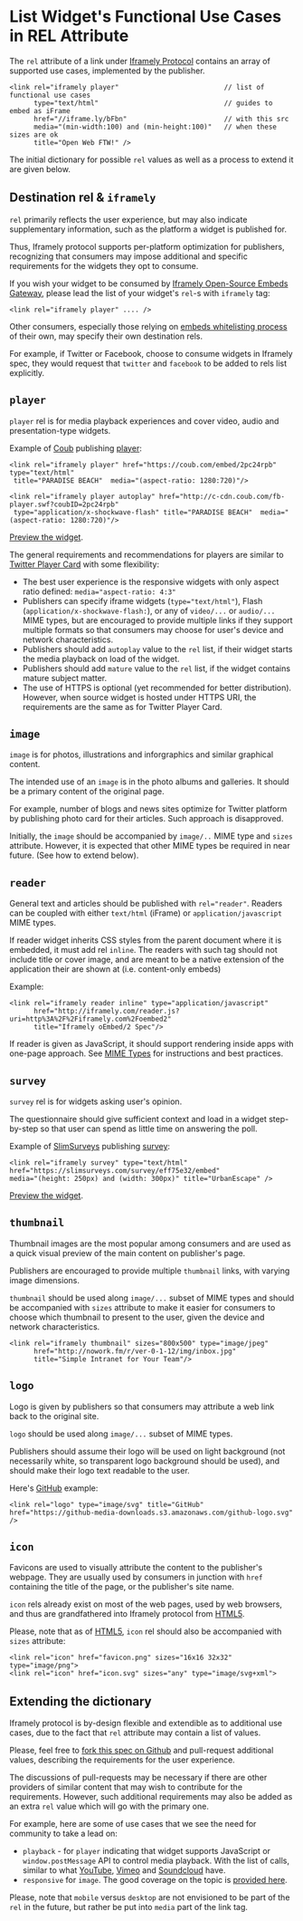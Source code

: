 # List Widget's Functional Use Cases in REL Attribute

The `rel` attribute of a link under [Iframely Protocol](http://iframely.com/oembed2) contains 
an array of supported use cases, implemented by the publisher.

    <link rel="iframely player"                          // list of functional use cases
          type="text/html"                               // guides to embed as iFrame
          href="//iframe.ly/bFbn"                        // with this src
          media="(min-width:100) and (min-height:100)"   // when these sizes are ok
          title="Open Web FTW!" />

The initial dictionary for possible `rel` values as well as a process to extend it are given below.



## Destination rel & `iframely`

`rel` primarily reflects the user experience, but may also indicate supplementary information, 
such as the platform a widget is published for.

Thus, Iframely protocol supports per-platform optimization for publishers, 
recognizing that consumers may impose additional and specific requirements for the widgets they opt to consume.

If you wish your widget to be consumed by [Iframely Open-Source Embeds Gateway](http://iframely.com/gateway), 
please lead the list of your widget's `rel`-s with `iframely` tag:

    <link rel="iframely player" .... />

Other consumers, especially those relying on [embeds whitelisting process](http://iframely.com/qa) of their own, 
may specify their own destination rels. 

For example, if Twitter or Facebook, choose to consume widgets in Iframely spec, 
they would request that `twitter` and `facebook` to be added to rels list explicitly.



## `player`

`player` rel is for media playback experiences and cover video, audio and presentation-type widgets. 

Example of [Coub](http://coub.com) publishing [player](http://coub.com/view/2pc24rpb):

    <link rel="iframely player" href="https://coub.com/embed/2pc24rpb" type="text/html" 
     title="PARADISE BEACH"  media="(aspect-ratio: 1280:720)"/>
    
    <link rel="iframely player autoplay" href="http://c-cdn.coub.com/fb-player.swf?coubID=2pc24rpb" 
     type="application/x-shockwave-flash" title="PARADISE BEACH"  media="(aspect-ratio: 1280:720)"/>
    
[Preview the widget](http://iframe.ly/bF9Z).

The general requirements and recommendations for players are similar to 
[Twitter Player Card](https://dev.twitter.com/docs/cards/types/player-card) with some flexibility:

- The best user experience is the responsive widgets with only aspect ratio defined: `media="aspect-ratio: 4:3"`
- Publishers can specify iframe widgets (`type="text/html"`), Flash (`application/x-shockwave-flash:`), or any of `video/...` or `audio/...` MIME types, but are encouraged to provide multiple links if they support multiple formats so that consumers may choose for user's device and network characteristics.
- Publishers should add `autoplay` value to the `rel` list, if their widget starts the media playback on load of the widget. 
- Publishers should add `mature` value to the `rel` list, if the widget contains mature subject matter.
- The use of HTTPS is optional (yet recommended for better distribution). However, when source widget is hosted under HTTPS URI, the requirements are the same as for Twitter Player Card.



## `image`

`image` is for photos, illustrations and inforgraphics and similar graphical content.

The intended use of an `image` is in the photo albums and galleries. It should be a primary content of the original page. 

For example, number of blogs and news sites optimize for Twitter platform by publishing 
photo card for their articles. Such approach is disapproved. 

Initially, the `image` should be accompanied by `image/..` MIME type and `sizes` attribute. 
However, it is expected that other MIME types be required in near future. (See how to extend below).



## `reader`

General text and articles should be published with `rel="reader"`. Readers can be coupled with either `text/html` (iFrame) or `application/javascript` MIME types.

If reader widget inherits CSS styles from the parent document where it is embedded, it must add rel `inline`. The readers with such tag should not include title or cover image, and are meant to be a native extension of the application their are shown at (i.e. content-only embeds)

Example:

    <link rel="iframely reader inline" type="application/javascript"
          href="http://iframely.com/reader.js?uri=http%3A%2F%2Fiframely.com%2Foembed2" 
          title="Iframely oEmbed/2 Spec"/> 


If reader is given as JavaScript, it should support rendering inside apps with one-page approach. See [MIME Types](http://iframely.com/oembed2/types) for instructions and best practices.


## `survey`

`survey` rel is for widgets asking user's opinion. 

The questionnaire should give sufficient context and load in a widget step-by-step so that user can spend as little time on answering the poll.



Example of [SlimSurveys](http://slimsurveys.com) publishing [survey](https://slimsurveys.com/s/eff75e32):

    <link rel="iframely survey" type="text/html" 
    href="https://slimsurveys.com/survey/eff75e32/embed" 
    media="(height: 250px) and (width: 300px)" title="UrbanEscape" />

[Preview the widget](http://iframe.ly/bFsC).



## `thumbnail`

Thumbnail images are the most popular among consumers and are used as a quick visual preview of the main content on publisher's page.

Publishers are encouraged to provide multiple `thumbnail` links, with varying image dimensions.

`thumbnail` should be used along `image/...` subset of MIME types and 
should be accompanied with `sizes` attribute to make it easier for consumers to choose which thumbnail to present to the user, given the device and network characteristics. 

    <link rel="iframely thumbnail" sizes="800x500" type="image/jpeg"
          href="http://nowork.fm/r/ver-0-1-12/img/inbox.jpg" 
          title="Simple Intranet for Your Team"/> 



## `logo`

Logo is given by publishers so that consumers may attribute a web link back to the original site. 

`logo` should be used along `image/...` subset of MIME types. 

Publishers should assume their logo will be used on light background (not necessarily white, 
so transparent logo background should be used), and should make their logo text readable to the user.

Here's [GitHub](https://github.com/) example:

    <link rel="logo" type="image/svg" title="GitHub"
    href="https://github-media-downloads.s3.amazonaws.com/github-logo.svg" />

    

## `icon`

Favicons are used to visually attribute the content to the publisher's webpage. 
They are usually used by consumers in junction with `href` containing the title of the page, or the publisher's site name.

`icon` rels already exist on most of the web pages, used by web browsers, 
and thus are grandfathered into Iframely protocol from [HTML5](http://www.w3schools.com/tags/tag_link.asp). 

Please, note that as of [HTML5](http://www.w3schools.com/tags/att_link_sizes.asp), 
`icon` rel should also be accompanied with `sizes` attribute:

    <link rel="icon" href="favicon.png" sizes="16x16 32x32" type="image/png"> 
    <link rel="icon" href="icon.svg" sizes="any" type="image/svg+xml">



## Extending the dictionary

Iframely protocol is by-design flexible and extendible as to additional use cases, 
due to the fact that `rel` attribute may contain a list of values.

Please, feel free to [fork this spec on Github](http://github.com/itteco/oembed2) and pull-request additional values, describing the requirements for the user experience. 

The discussions of pull-requests may be necessary if there are other providers of similar content that may wish to contribute for the requirements. 
However, such additional requirements may also be added as an extra `rel` value which will go with the primary one.

For example, here are some of use cases that we see the need for community to take a lead on:

 - `playback` - for `player` indicating that widget supports JavaScript or `window.postMessage` API to control media playback. With the list of calls, similar to what [YouTube](https://developers.google.com/youtube/iframe_api_reference#Events), [Vimeo](http://developer.vimeo.com/player/js-api) and [Soundcloud](http://developers.soundcloud.com/docs/api/html5-widget) have. 
 - `responsive` for `image`. The good coverage on the topic is [provided here](http://css-tricks.com/which-responsive-images-solution-should-you-use/).

Please, note that `mobile` versus `desktop` are not envisioned to be part of the `rel` in the future, but rather be put into `media` part of the link tag.
